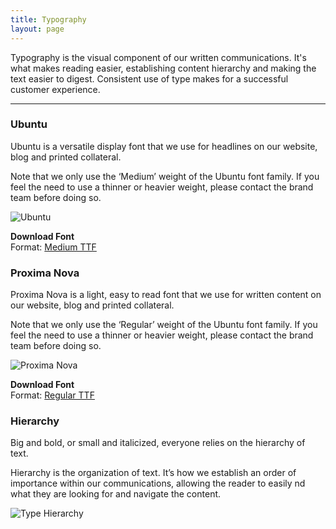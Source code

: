```yaml
---
title: Typography
layout: page
---
```


<p class="t-4">Typography is the visual component of our written communications. It's what makes reading easier, establishing content hierarchy and making the text easier to digest. Consistent use of type makes for a successful customer experience.</p>

<hr />

<div class="u-clearfix">
	<div class="g-1_3">
		<h3>Ubuntu</h3>
		<p>Ubuntu is a versatile display font that we use for headlines on our website, blog and printed collateral.</p>
		<p>Note that we only use the ‘Medium’ weight of the Ubuntu font family. If you feel the need to use a thinner or heavier weight, please contact the brand team before doing so.</p>
	</div>
	<div class="g-2_3">
		<img src="{{site.baseurl}}/assets/images/type/type-ubuntu.png" alt="Ubuntu" />
	</div>
</div>

<p class="m-bottom-8 bg-c-g100 p-2"><span class="t-3"><strong>Download Font</strong></span><br />Format: <a href="{{site.baseurl}}/assets/fonts/ubuntu/um-m.zip">Medium TTF</a></p>

<div class="u-clearfix">
	<div class="g-1_3">
		<h3>Proxima Nova</h3>
		<p>Proxima Nova is a light, easy to read font that we use for written content on our website, blog and printed collateral.</p>
		<p>Note that we only use the ‘Regular’ weight of the Ubuntu font family. If you feel the need to use a thinner or heavier weight, please contact the brand team before doing so.</p>
	</div>
	<div class="g-2_3">
		<img src="{{site.baseurl}}/assets/images/type/type-proxima.png" alt="Proxima Nova" />
	</div>
</div>

<p class="m-bottom-8 bg-c-g100 p-2"><span class="t-3"><strong>Download Font</strong></span><br />Format: <a href="{{site.baseurl}}/assets/fonts/proxima-nova/ProximaNova.zip">Regular TTF</a></p>

<h3>Hierarchy</h3>

<p>Big and bold, or small and italicized, everyone relies on the hierarchy of text.</p>
<p class="m-bottom-8" >Hierarchy is the organization of text. It’s how we establish an order of importance within our communications, allowing the reader to easily  nd what they are looking for and navigate the content.</p>

<img class="border t-c-g100" src="{{site.baseurl}}/assets/images/type/type-hierarchy.png" alt="Type Hierarchy" />